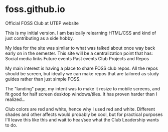 # foss.github.io
Official FOSS Club at UTEP website

This is my initial version.
I am basically relearning HTML/CSS and kind of just contributing as a side hobby.

My idea for the site was similar to what was talked about once way back early on in the semester.
This site will be a centralization point that has:
Social media links
Future events
Past events
Club Projects and Repos

My main interest is having a place to share FOSS club repos.
All the repos should be screen, but ideally we can make repos that are tailored as study guides rather than just simple FOSS.

The "landing" page, my intent was to make it resize to mobile screens, and fit good for half screen desktop windows/tiles.
It has proven harder than I realized...

Club colors are red and white, hence why I used red and white.
Different shades and other affects would probably be cool, but for practical purposes I'll leave this like this and wait to hear/see what the Club Leadership wants to do.
